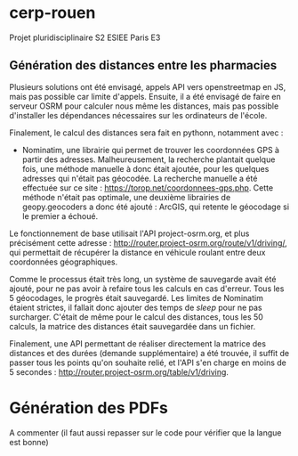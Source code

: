 # cerp-rouen
Projet pluridisciplinaire S2 ESIEE Paris E3

## Génération des distances entre les pharmacies

Plusieurs solutions ont été envisagé, appels API vers openstreetmap en JS, mais pas possible car limite d'appels. Ensuite, il a été envisagé de faire en serveur OSRM pour calculer nous même les distances, mais pas possible d'installer les dépendances nécessaires sur les ordinateurs de l'école.

Finalement, le calcul des distances sera fait en pythonn, notamment avec : 
- Nominatim, une librairie qui permet de trouver les coordonnées GPS à partir des adresses. Malheureusement, la recherche plantait quelque fois, une méthode manuelle à donc était ajoutée, pour les quelques adresses qui n'était pas géocodée. La recherche manuelle a été effectuée sur ce site : https://torop.net/coordonnees-gps.php. Cette méthode n'était pas optimale, une deuxième librairies de geopy.geocoders a donc été ajouté : ArcGIS, qui retente le géocodage si le premier a échoué.

Le fonctionnement de base utilisait l'API project-osrm.org, et plus précisément cette adresse : http://router.project-osrm.org/route/v1/driving/, qui permettait de récupérer la distance en véhicule roulant entre deux coordonnées géographiques.

Comme le processus était très long, un système de sauvegarde avait été ajouté, pour ne pas avoir à refaire tous les calculs en cas d'erreur. Tous les 5 géocodages, le progrès était sauvegardé. Les limites de Nominatim étaient strictes, il fallait donc ajouter des temps de *sleep* pour ne pas surcharger. C'était de même pour le calcul des distances, tous les 50 calculs, la matrice des distances était sauvegardée dans un fichier.

Finalement, une API permettant de réaliser directement la matrice des distances et des durées (demande supplémentaire) a été trouvée, il suffit de passer tous les points qu'on souhaite relié, et l'API s'en charge en moins de 5 secondes : http://router.project-osrm.org/table/v1/driving. 

# Génération des PDFs 

A commenter (il faut aussi repasser sur le code pour vérifier que la langue est bonne)
